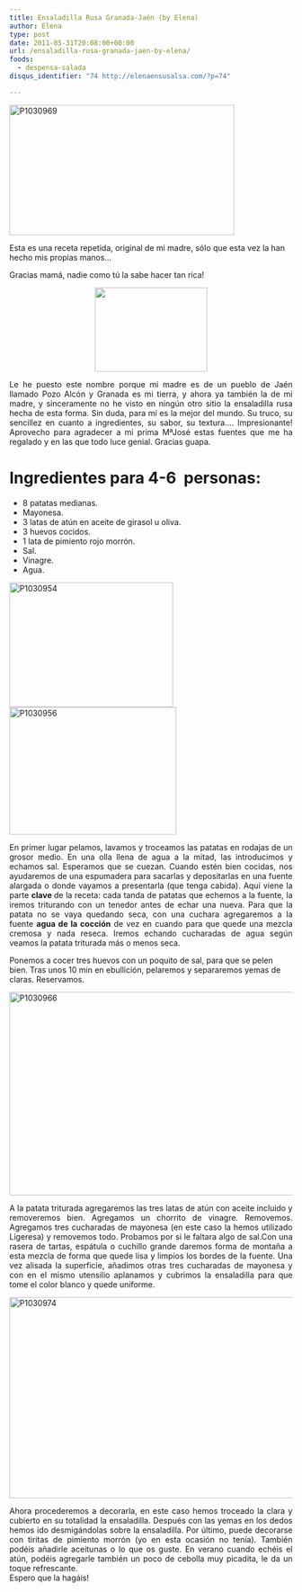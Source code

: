 ```yaml
---
title: Ensaladilla Rusa Granada-Jaén (by Elena)
author: Elena
type: post
date: 2011-05-31T20:08:00+00:00
url: /ensaladilla-rusa-granada-jaen-by-elena/
foods:
  - despensa-salada
disqus_identifier: "74 http://elenaensusalsa.com/?p=74"

---
```

[<img style="border-width: 0px; display: inline;" title="P1030969" src="http://elenaensusalsa.com/wp-content/uploads/2011/05/P1030969_thumb-25255B6-25255D.jpg" alt="P1030969" width="400" height="232" border="0" />][1]

Esta es una receta repetida, original de mi madre, sólo que esta vez la han hecho mis propias manos…
  
Gracias mamá, nadie como tú la sabe hacer tan rica!

[<img style="display: block; float: none; margin-left: auto; margin-right: auto;" src="http://elenaensusalsa.com/wp-content/uploads/2011/05/DSC00152.jpg" alt="" width="200" height="150" border="0" />][2]

<div align="justify">
  Le he puesto este nombre porque mi madre es de un pueblo de Jaén llamado Pozo Alcón y Granada es mi tierra, y ahora ya también la de mi madre, y sinceramente no he visto en ningún otro sitio la ensaladilla rusa hecha de esta forma. Sin duda, para mí es la mejor del mundo. Su truco, su sencillez en cuanto a ingredientes, su sabor, su textura…. Impresionante! Aprovecho para agradecer a mi prima MªJosé estas fuentes que me ha regalado y en las que todo luce genial. Gracias guapa.
</div>

# Ingredientes para 4-6  personas:

  * 8 patatas medianas.
  * Mayonesa.
  * 3 latas de atún en aceite de girasol u oliva.
  * 3 huevos cocidos.
  * 1 lata de pimiento rojo morrón.
  * Sal.
  * Vinagre.
  * Agua.

[<img style="display: inline; border-width: 0px;" title="P1030954" src="http://elenaensusalsa.com/wp-content/uploads/2011/05/P1030954_thumb-25255B3-25255D.jpg" alt="P1030954" width="291" height="222" border="0" />][3] [<img style="display: inline; border-width: 0px;" title="P1030956" src="http://elenaensusalsa.com/wp-content/uploads/2011/05/P1030956_thumb-25255B3-25255D.jpg" alt="P1030956" width="297" height="227" border="0" />][4]

<div align="justify">
  En primer lugar pelamos, lavamos y troceamos las patatas en rodajas de un grosor medio. En una olla llena de agua a la mitad, las introducimos y echamos sal. Esperamos que se cuezan. Cuando estén bien cocidas, nos ayudaremos de una espumadera para sacarlas y depositarlas en una fuente alargada o donde vayamos a presentarla (que tenga cabida). Aquí viene la parte <strong>clave </strong>de la receta: cada tanda de patatas que echemos a la fuente, la iremos triturando con un tenedor antes de echar una nueva. Para que la patata no se vaya quedando seca, con una cuchara agregaremos a la fuente <strong>agua de la cocción</strong> de vez en cuando para que quede una mezcla cremosa y nada reseca. Iremos echando cucharadas de agua según veamos la patata triturada más o menos seca.
</div>

Ponemos a cocer tres huevos con un poquito de sal, para que se pelen bien. Tras unos 10 min en ebullición, pelaremos y separaremos yemas de claras. Reservamos.

[<img style="display: inline; border-width: 0px;" title="P1030966" src="http://elenaensusalsa.com/wp-content/uploads/2011/05/P1030966_thumb-25255B5-25255D.jpg" alt="P1030966" width="606" height="362" border="0" />][5]

<div align="justify">
  A la patata triturada agregaremos las tres latas de atún con aceite incluido y removeremos bien. Agregamos un chorrito de vinagre. Removemos. Agregamos tres cucharadas de mayonesa (en este caso la hemos utilizado Ligeresa) y removemos todo. Probamos por si le faltara algo de sal.Con una rasera de tartas, espátula o cuchillo grande daremos forma de montaña a esta mezcla de forma que quede lisa y limpios los bordes de la fuente. Una vez alisada la superficie, añadimos otras tres cucharadas de mayonesa y con en el mismo utensilio aplanamos y cubrimos la ensaladilla para que tome el color blanco y quede uniforme.
</div>

[<img style="display: inline; border-width: 0px;" title="P1030974" src="http://elenaensusalsa.com/wp-content/uploads/2011/05/P1030974_thumb-25255B3-25255D.jpg" alt="P1030974" width="615" height="358" border="0" />][6]

<div align="justify">
  Ahora procederemos a decorarla, en este caso hemos troceado la clara y cubierto en su totalidad la ensaladilla. Después con las yemas en los dedos hemos ido desmigándolas sobre la ensaladilla. Por último, puede decorarse con tiritas de pimiento morrón (yo en esta ocasión no tenía). También podéis añadirle aceitunas o lo que os guste. En verano cuando echéis el atún, podéis agregarle también un poco de cebolla muy picadita, le da un toque refrescante.
</div>

<div align="justify">
  Espero que la hagáis!
</div>

 [1]: http://elenaensusalsa.com/wp-content/uploads/2011/05/P1030969_thumb-25255B6-25255D.jpg
 [2]: http://elenaensusalsa.com/wp-content/uploads/2011/05/DSC00152.jpg
 [3]: http://elenaensusalsa.com/wp-content/uploads/2011/05/P1030954_thumb-25255B3-25255D.jpg
 [4]: http://elenaensusalsa.com/wp-content/uploads/2011/05/P1030956_thumb-25255B3-25255D.jpg
 [5]: http://elenaensusalsa.com/wp-content/uploads/2011/05/P1030966_thumb-25255B5-25255D.jpg
 [6]: http://elenaensusalsa.com/wp-content/uploads/2011/05/P1030974_thumb-25255B3-25255D.jpg
